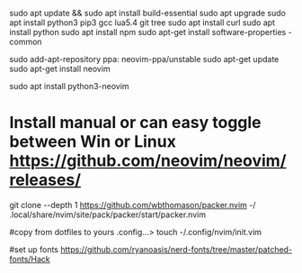 sudo apt update && sudo apt install build-essential 
sudo apt upgrade 
sudo apt install python3 pip3 gcc lua5.4 git tree 
sudo apt install curl 
sudo apt install python 
sudo apt install npm 
sudo apt-get install software-properties - common

sudo add-apt-repository ppa: neovim-ppa/unstable 
sudo apt-get update 
sudo apt-get install neovim

sudo apt install python3-neovim

# Install manual or can easy toggle between Win or Linux https://github.com/neovim/neovim/releases/
git clone --depth 1 https://github.com/wbthomason/packer.nvim 
-/ .local/share/nvim/site/pack/packer/start/packer.nvim

#copy from dotfiles to yours .config...> 
touch -/.config/nvim/init.vim

#set up fonts 
https://github.com/ryanoasis/nerd-fonts/tree/master/patched-fonts/Hack